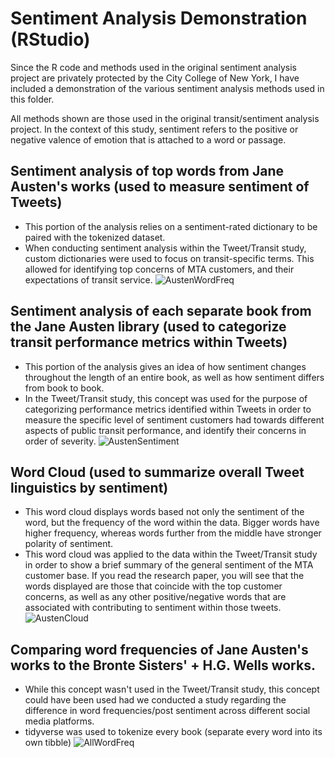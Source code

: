# Sentiment Analysis Demonstration (RStudio)

Since the R code and methods used in the original sentiment analysis project are privately protected by the City College of New York, I have included a demonstration of the various sentiment analysis methods used in this folder.

All methods shown are those used in the original transit/sentiment analysis project.
In the context of this study, sentiment refers to the positive or negative valence of emotion that is attached to a word or passage.

## Sentiment analysis of top words from Jane Austen's works (used to measure sentiment of Tweets)
- This portion of the analysis relies on a sentiment-rated dictionary to be paired with the tokenized dataset. 
- When conducting sentiment analysis within the Tweet/Transit study, custom dictionaries were used to focus on transit-specific terms. This allowed for identifying top concerns of MTA customers, and their expectations of transit service.
![AustenWordFreq](https://github.com/r-kish/Tweet-Sentiment-Transit-Analysis/blob/main/Sentiment_Analysis_Demo/images/AustenWordFreq.png)

## Sentiment analysis of each separate book from the Jane Austen library (used to categorize transit performance metrics within Tweets)
- This portion of the analysis gives an idea of how sentiment changes throughout the length of an entire book, as well as how sentiment differs from book to book.
- In the Tweet/Transit study, this concept was used for the purpose of categorizing performance metrics identified within Tweets in order to measure the specific level of sentiment customers had towards different aspects of public transit performance, and identify their concerns in order of severity.
![AustenSentiment](https://github.com/r-kish/Tweet-Sentiment-Transit-Analysis/blob/main/Sentiment_Analysis_Demo/images/AustenSentiment.png)

## Word Cloud (used to summarize overall Tweet linguistics by sentiment)
- This word cloud displays words based not only the sentiment of the word, but the frequency of the word within the data. Bigger words have higher frequency, whereas words further from the middle have stronger polarity of sentiment.
- This word cloud was applied to the data within the Tweet/Transit study in order to show a brief summary of the general sentiment of the MTA customer base. If you read the research paper, you will see that the words displayed are those that coincide with the top customer concerns, as well as any other positive/negative words that are associated with contributing to sentiment within those tweets.
![AustenCloud](https://github.com/r-kish/Tweet-Sentiment-Transit-Analysis/blob/main/Sentiment_Analysis_Demo/images/AustenWordCloud.png)

## Comparing word frequencies of Jane Austen's works to the Bronte Sisters' + H.G. Wells works.
- While this concept wasn't used in the Tweet/Transit study, this concept could have been used had we conducted a study regarding the difference in word frequencies/post sentiment across different social media platforms.
- tidyverse was used to tokenize every book (separate every word into its own tibble)
![AllWordFreq](https://github.com/r-kish/Tweet-Sentiment-Transit-Analysis/blob/main/Sentiment_Analysis_Demo/images/AllWordFreq.png)



